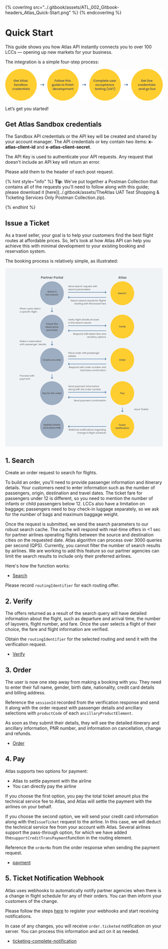 
{% coverImg src="../.gitbook/assets/ATL_002_Gitbook-headers_Atlas_Quick-Start.png" %}
{% endcoverImg %}


# Quick Start

This guide shows you how Atlas API instantly connects you to over 100 LCCs — opening up new markets for your business.

The integration is a simple four-step process:

![](../.gitbook/assets/FlowChart_1_QuickStart.png)

Let’s get you started!

## Get Atlas Sandbox credentials

The Sandbox API credentials or the API key will be created and shared by your account manager. The API credentials or key contain two items: **x-atlas-client-id** and **x-atlas-client-secret**.

The API Key is used to authenticate your API requests. Any request that doesn't include an API key will return an error.

Please add them to the header of each post request.

{% hint style="info" %}
**Tip**: We've put together a Postman Collection that contains all of the requests you'll need to follow along with this guide; please download it 
 [here](../.gitbook/assets/TheAtlas UAT Test Shopping & Ticketing Services Only Postman Collection.zip).

{% endhint %}

## Issue a Ticket

As a travel seller, your goal is to help your customers find the best flight routes at affordable prices. So, let’s look at how Atlas API can help you achieve this with minimal development to your existing booking and reservation system.

The booking process is relatively simple, as illustrated:

![](../.gitbook/assets/FlowChart_2_IssueTicket.png)

## 1. Search

Create an order request to search for flights.

To build an order, you'll need to provide passenger information and itinerary details. Your customers need to enter information such as the number of passengers, origin, destination and travel dates. The ticket fare for passengers under 12 is different, so you need to mention the number of infants or child passengers below 12. LCCs also have a limitation on baggage; passengers need to buy check-in luggage separately, so we ask for the number of bags and maximum baggage weight. 

Once the request is submitted, we send the search parameters to our robust search cache. The cache will respond with real-time offers in <1 sec for partner airlines operating flights between the source and destination cities on the requested date. Atlas algorithm can process over 3000 queries per second (QPS). Currently, you cannot filter the number of search results by airlines. We are working to add this feature so our partner agencies can limit the search results to include only their preferred airlines.

Here's how the function works:

- [Search](./api-reference/shopping-and-ticketing/search.md)


Please record `routingIdentifier` for each routing offer.

## 2. Verify

The offers returned as a result of the search query will have detailed information about the flight, such as departure and arrival time, the number of layovers, flight number, and fare. Once the user selects a flight of their choice, the fare and flight information are verified.

Obtain the `routingIdentifier` for the selected routing and send it with the verification request.

- [Verify](./api-reference/shopping-and-ticketing/verify.md)


## 3. Order

The user is now one step away from making a booking with you. They need to enter their full name, gender, birth date, nationality, credit card details and billing address. 

Reference the `sessionId` recorded from the verification response and send it along with the order request with passenger details and ancillary selections with `productCode` of each `ancillaryProductElement`.



As soon as they submit their details, they will see the detailed itinerary and ancillary information, PNR number, and information on cancellation, change and refunds.

- [Order](./api-reference/shopping-and-ticketing/order.md)

## 4. Pay

Atlas supports two options for payment:

* Atlas to settle payment with the airline
* You can directly pay the airline 

If you choose the first option, you pay the total ticket amount plus the technical service fee to Atlas, and Atlas will settle the payment with the airlines on your behalf.

If you choose the second option, we will send your credit card information along with the`IssueTicket` request to the airline. In this case, we will deduct the technical service fee from your account with Atlas. Several airlines support the pass-through option, for which we have added the`supportCreditTransPayment`function in the routing element.

Reference the `orderNo` from the order response when sending the payment request.

- [payment](./api-reference/shopping-and-ticketing/payment.md)


## 5. Ticket Notification Webhook

Atlas uses webhooks to automatically notify partner agencies when there is a change in flight schedule for any of their orders. You can then inform your customers of the change.

Please follow the steps [here](./api-reference/notifications-by-webhook/) to register your webhooks and start receiving notifications.

In case of any changes, you will receive `order.ticketed` notification on your server. You can process this information and act on it as needed.

- [ticketing-complete-notification](./api-reference/notifications-by-webhook/ticketing-complete-notification.md)






